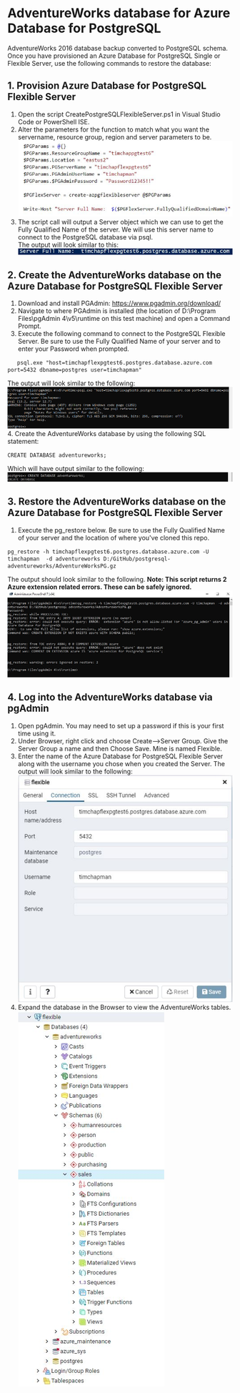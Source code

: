 # AdventureWorks database for Azure Database for PostgreSQL
AdventureWorks 2016 database backup converted to PostgreSQL schema.  Once you have provisioned an Azure Database for PostgreSQL Single or Flexible Server, use the following commands to restore the database:
## 1.  Provision Azure Database for PostgreSQL Flexible Server
1.  Open the script CreatePostgreSQLFlexibleServer.ps1 in Visual Studio Code or PowerShell ISE.  
2.  Alter the parameters for the function to match what you want the servername, resource group, region and server parameters to be. 
![Add the necessary parameter values to deploy Flexible Server.](media/1a-RunFunction.jpg 'Server Parameters')
3.  The script call will output a Server object which we can use to get the Fully Qualified Name of the server.  We will use this server name to connect to the PostgreSQL database via psql.  
The output will look similar to this:  
![Fully Qualified Server Name.](media/1b-ServerName.JPG 'Server Name')

## 2.  Create the AdventureWorks database on the Azure Database for PostgreSQL Flexible Server
1.  Download and install PGAdmin:  https://www.pgadmin.org/download/
2.  Navigate to where PGAdmin is installed (the location of D:\Program Files\pgAdmin 4\v5\runtime on this test machine) and open a Command Prompt.
3.  Execute the following command to connect to the PostgreSQL Flexible Server.  Be sure to use the Fully Qualified Name of your server and to enter your Password when prompted.  
```
   psql.exe "host=timchapflexpgtest6.postgres.database.azure.com port=5432 dbname=postgres user=timchapman"
   ```
The output will look similar to the following:  
![Server Login.](media/2a-PSQLLogin.JPG 'PSQL Login')
4.  Create the AdventureWorks database by using the following SQL statement:  
```
CREATE DATABASE adventureworks;
```
Which will have output similar to the following:
![Create Database.](media/2b-CreateDatabase.JPG 'Create Database')

## 3.  Restore the AdventureWorks database on the Azure Database for PostgreSQL Flexible Server
1.  Execute the pg_restore below.  Be sure to use the Fully Qualified Name of your server and the location of where you've cloned this repo.
```
pg_restore -h timchapflexpgtest6.postgres.database.azure.com -U timchapman  -d adventureworks D:/GitHub/postgresql-adventureworks/AdventureWorksPG.gz 
```
The output should look similar to the following.  **Note:  This script returns 2 Azure extension related errors.  These can be safely ignored.**
![Restore Database.](media/3a-RestoreDatabase.JPG 'Restore Database')

## 4.  Log into the AdventureWorks database via pgAdmin
1.  Open pgAdmin.  You may need to set up a password if this is your first time using it.
2.  Under Browser, right click and choose Create-->Server Group. Give the Server Group a name and then Choose Save. Mine is named Flexible.
3.  Enter the name of the Azure Database for PostgreSQL Flexible Server along with the username you chose when you created the Server.  The output will look similar to the following:
![Register Server](media/4a-RegisterServer.JPG 'Register Server')
4.  Expand the database in the Browser to view the AdventureWorks tables. 
![Expand AW](media/4b-AWExpanded.JPG  'Expand AW')
